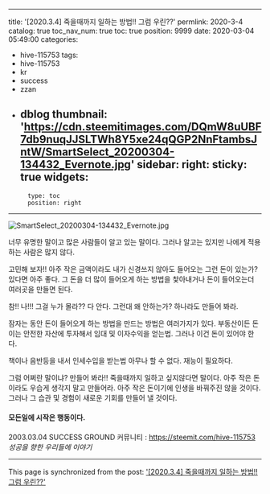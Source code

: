 
---
title: '[2020.3.4] 죽을때까지 일하는 방법!! 그럼 우린??'
permlink: 2020-3-4
catalog: true
toc_nav_num: true
toc: true
position: 9999
date: 2020-03-04 05:49:00
categories:
- hive-115753
tags:
- hive-115753
- kr
- success
- zzan
- dblog
thumbnail: 'https://cdn.steemitimages.com/DQmW8uUBF7db9nuqJJSLTWh8Y5xe24qQGP2NnFtambsJntW/SmartSelect_20200304-134432_Evernote.jpg'
sidebar:
    right:
        sticky: true
widgets:
    -
        type: toc
        position: right
---


![SmartSelect_20200304-134432_Evernote.jpg](https://cdn.steemitimages.com/DQmW8uUBF7db9nuqJJSLTWh8Y5xe24qQGP2NnFtambsJntW/SmartSelect_20200304-134432_Evernote.jpg)

너무 유명한 말이고 많은 사람들이 알고 있는 말이다.
그러나 알고는 있지만 나에게 적용하는 사람은 많지 않다.


고민해 보자!!
아주 작은 금액이라도 내가 신경쓰지 않아도 들어오는
그런 돈이 있는가?
있다면 아주 좋다.  그 돈을 더 많이 들어오게 하는 방법을 찿아내거나 돈이 들어오는더 여러곳을 만들면 된다.


참!! 나!!! 그걸 누가 몰라??
다 안다. 그런대 왜 안하는가?  하나라도 만들어 봐라.


잠자는 동안 돈이 들어오게 하는 방법을 만드는 
방법은 여러가지가 있다.
부동산이든 돈이는 안전한 자산에 투자해서 임대 
및 이자수익을 얻는법. 그러나 이건 돈이 있어야 한다. 

책이나 음반등을 내서 인세수입을 받는법
아무나 할 수 없다.  재능이 필요하다. 


그럼 어쩌란 말이냐? 
만들어 봐라!! 죽을때까지 일하고 싶지않다면 말이다.
아주 작은 돈이라도 우습게 생각지 말고 만들어라.
아주 작은 돈이기에 인생을 바꿔주진 않을 것이다. 
그러나 그 습관 및 경험이 새로운 기회를 만들어 낼 것이다.


#### 모든일에 시작은 행동이다.  

2003.03.04 SUCCESS GROUND
커뮤니티 : https://steemit.com/hive-115753
*성공을 향한 우리들에 이야기*

- - -

This page is synchronized from the post: ['[2020.3.4] 죽을때까지 일하는 방법!! 그럼 우린??'](https://steemit.com/@successgr/2020-3-4)
